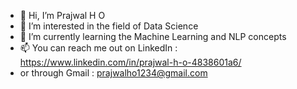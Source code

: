 - 👋 Hi, I’m Prajwal H O
- 👀 I’m interested in the field of Data Science
- 🌱 I’m currently learning the Machine Learning and NLP concepts
- 📫 You can reach me out on LinkedIn : https://www.linkedin.com/in/prajwal-h-o-4838601a6/
-  or through Gmail : prajwalho1234@gmail.com

<!---
Prajwal-1718/Prajwal-1718 is a ✨ special ✨ repository because its `README.md` (this file) appears on your GitHub profile.
You can click the Preview link to take a look at your changes.
--->
